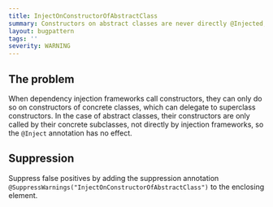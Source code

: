 ```yaml
---
title: InjectOnConstructorOfAbstractClass
summary: Constructors on abstract classes are never directly @Injected, only the constructors of their subclasses can be @Inject'ed.
layout: bugpattern
tags: ''
severity: WARNING
---
```


<!--
*** AUTO-GENERATED, DO NOT MODIFY ***
To make changes, edit the @BugPattern annotation or the explanation in docs/bugpattern.
-->

## The problem
When dependency injection frameworks call constructors, they can only do so on
constructors of concrete classes, which can delegate to superclass constructors.
In the case of abstract classes, their constructors are only called by their
concrete subclasses, not directly by injection frameworks, so the `@Inject`
annotation has no effect.

## Suppression
Suppress false positives by adding the suppression annotation `@SuppressWarnings("InjectOnConstructorOfAbstractClass")` to the enclosing element.
